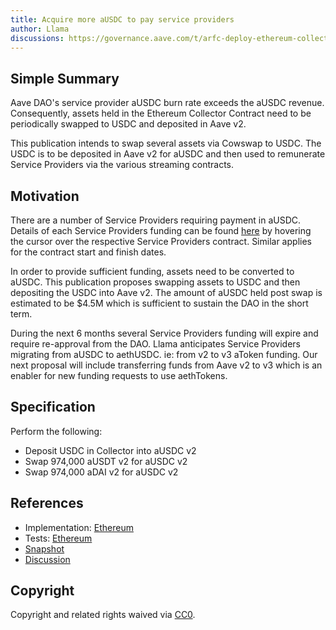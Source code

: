 ```yaml
---
title: Acquire more aUSDC to pay service providers
author: Llama
discussions: https://governance.aave.com/t/arfc-deploy-ethereum-collector-contract/12205
---
```


## Simple Summary

Aave DAO's service provider aUSDC burn rate exceeds the aUSDC revenue. Consequently, assets held in the Ethereum Collector Contract need to be periodically swapped to USDC and deposited in Aave v2.

This publication intends to swap several assets via Cowswap to USDC. The USDC is to be deposited in Aave v2 for aUSDC and then used to remunerate Service Providers via the various streaming contracts.

## Motivation

There are a number of Service Providers requiring payment in aUSDC. Details of each Service Providers funding can be found [here](https://community.llama.xyz/aave/runway) by hovering the cursor over the respective Service Providers contract. Similar applies for the contract start and finish dates.

In order to provide sufficient funding, assets need to be converted to aUSDC. This publication proposes swapping assets to USDC and then depositing the USDC into Aave v2. The amount of aUSDC held post swap is estimated to be $4.5M which is sufficient to sustain the DAO in the short term.

During the next 6 months several Service Providers funding will expire and require re-approval from the DAO. Llama anticipates Service Providers migrating from aUSDC to aethUSDC. ie: from v2 to v3 aToken funding. Our next proposal will include transferring funds from Aave v2 to v3 which is an enabler for new funding requests to use aethTokens.

## Specification

Perform the following:

- Deposit USDC in Collector into aUSDC v2
- Swap 974,000 aUSDT v2 for aUSDC v2
- Swap 974,000 aDAI v2 for aUSDC v2

## References

- Implementation: [Ethereum](https://github.com/bgd-labs/aave-proposals/blob/main/src/AaveV3_Eth_ServiceProviders_20231907/AaveV3_Eth_ServiceProviders_20231907.sol)
- Tests: [Ethereum](https://github.com/bgd-labs/aave-proposals/blob/main/src/AaveV3_Eth_ServiceProviders_20231907/AaveV3_Eth_ServiceProviders_20231907.t.sol)
- [Snapshot](https://snapshot.org/#/aave.eth/proposal/0xb4141f12f7ec8e037e6320912b5673fcc5909457d9f6201c018d5c15e5aa5083)
- [Discussion](https://governance.aave.com/t/arfc-deploy-ethereum-collector-contract/12205)

## Copyright

Copyright and related rights waived via [CC0](https://creativecommons.org/publicdomain/zero/1.0/).
